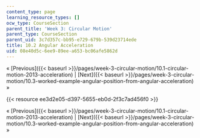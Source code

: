 ```yaml
---
content_type: page
learning_resource_types: []
ocw_type: CourseSection
parent_title: 'Week 3: Circular Motion'
parent_type: CourseSection
parent_uid: 3c7d357c-bb95-e729-679b-539d23714ede
title: 10.2 Angular Acceleration
uid: 08e40d5c-6ee9-89ee-a653-bc06afe5862d
---
```


« [Previous]({{< baseurl >}}/pages/week-3-circular-motion/10.1-circular-motion-2013-acceleration) | [Next]({{< baseurl >}}/pages/week-3-circular-motion/10.3-worked-example-angular-position-from-angular-acceleration) »

{{< resource ee3d2e05-d397-5655-eb0d-2f3c7ad456f0 >}}

« [Previous]({{< baseurl >}}/pages/week-3-circular-motion/10.1-circular-motion-2013-acceleration) | [Next]({{< baseurl >}}/pages/week-3-circular-motion/10.3-worked-example-angular-position-from-angular-acceleration) »